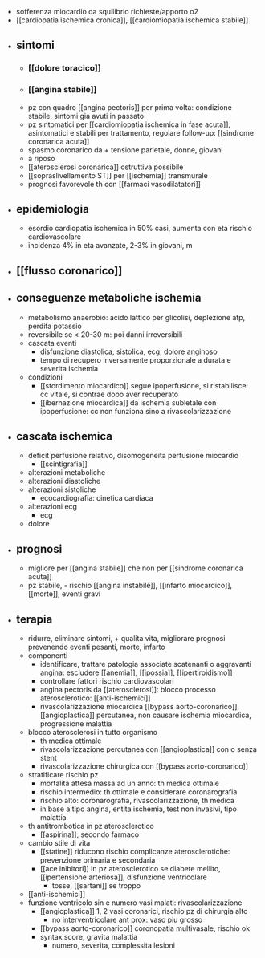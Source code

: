 - sofferenza miocardio da squilibrio richieste/apporto o2
- [[cardiopatia ischemica cronica]], [[cardiomiopatia ischemica stabile]]
- ## sintomi
	- ### [[dolore toracico]]
	- ### [[angina stabile]]
	- pz con quadro [[angina pectoris]] per prima volta: condizione stabile, sintomi gia avuti in passato
	- pz sintomatici per [[cardiomiopatia ischemica in fase acuta]], asintomatici e stabili per trattamento, regolare follow-up: [[sindrome coronarica acuta]]
	- spasmo coronarico da + tensione parietale, donne, giovani
	- a riposo
	- [[aterosclerosi coronarica]] ostruttiva possibile
	- [[sopraslivellamento ST]] per [[ischemia]] transmurale
	- prognosi favorevole th con [[farmaci vasodilatatori]]
- ## epidemiologia
	- esordio cardiopatia ischemica in 50% casi, aumenta con eta rischio cardiovascolare
	- incidenza 4% in eta avanzate, 2-3% in giovani, m
- ## [[flusso coronarico]]
- ## conseguenze metaboliche ischemia
	- metabolismo anaerobio: acido lattico per glicolisi, deplezione atp, perdita potassio
	- reversibile se < 20-30 m: poi danni irreversibili
	- cascata eventi
		- disfunzione diastolica, sistolica, ecg, dolore anginoso
		- tempo di recupero inversamente proporzionale a durata e severita ischemia
	- condizioni
		- [[stordimento miocardico]] segue ipoperfusione, si ristabilisce: cc vitale, si contrae dopo aver recuperato
		- [[ibernazione miocardica]] da ischemia subletale con ipoperfusione: cc non funziona sino a rivascolarizzazione 
- ## cascata ischemica
	- deficit perfusione relativo, disomogeneita perfusione miocardio
		- [[scintigrafia]]
	- alterazioni metaboliche
	- alterazioni diastoliche
	- alterazioni sistoliche
		- ecocardiografia: cinetica cardiaca
	- alterazioni ecg
		- ecg
	- dolore
- ## prognosi
	- migliore per [[angina stabile]] che non per [[sindrome coronarica acuta]]
	- pz stabile, - rischio [[angina instabile]], [[infarto miocardico]], [[morte]], eventi gravi
- ## terapia
	- ridurre, eliminare sintomi, + qualita vita, migliorare prognosi prevenendo eventi pesanti, morte, infarto
	- componenti
		- identificare, trattare patologia associate scatenanti o aggravanti angina: escludere [[anemia]], [[ipossia]], [[ipertiroidismo]]
		- controllare fattori rischio cardiovascolari
		- angina pectoris da [[aterosclerosi]]: blocco processo aterosclerotico: [[anti-ischemici]]
		- rivascolarizzazione miocardica [[bypass aorto-coronarico]], [[angioplastica]] percutanea, non causare ischemia miocardica, progressione malattia
	- blocco aterosclerosi in tutto organismo
		- th medica ottimale
		- rivascolarizzazione percutanea con [[angioplastica]] con o senza stent
		- rivascolarizzazione chirurgica con [[bypass aorto-coronarico]]
	- stratificare rischio pz
		- mortalita attesa massa ad un anno: th medica ottimale
		- rischio intermedio: th ottimale e considerare coronarografia
		- rischio alto: coronarografia, rivascolarizzazione, th medica
		- in base a tipo angina, entita ischemia, test non invasivi, tipo malattia
	- th antitrombotica in pz aterosclerotico
		- [[aspirina]], secondo farmaco
	- cambio stile di vita
		- [[statine]] riducono rischio complicanze aterosclerotiche: prevenzione primaria e secondaria
		- [[ace inibitori]] in pz aterosclerotico se diabete mellito, [[ipertensione arteriosa]], disfunzione ventricolare
			- tosse, [[sartani]] se troppo
	- [[anti-ischemici]]
	- funzione ventricolo sin e numero vasi malati: rivascolarizzazione
		- [[angioplastica]] 1, 2 vasi coronarici, rischio pz di chirurgia alto
			- no interventricolare ant prox: vaso piu grosso
		- [[bypass aorto-coronarico]] coronopatia multivasale, rischio ok
		- syntax score, gravita malattia
			- numero, severita, complessita lesioni